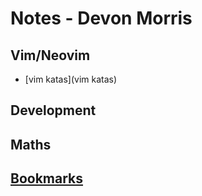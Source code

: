 # Notes - Devon Morris

## Vim/Neovim
  * [vim katas](vim katas)

## Development

## Maths

## [Bookmarks](Bookmarks)

